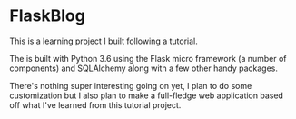 # FlaskBlog
This is a learning project I built following a tutorial.

The is built with Python 3.6 using the Flask micro framework (a number of components) and SQLAlchemy along with a few other handy packages.

There's nothing super interesting going on yet, I plan to do some customization but I also plan to make a full-fledge web application based off what I've learned from this tutorial project.
